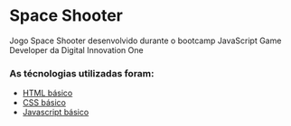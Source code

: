 # Space Shooter

Jogo Space Shooter desenvolvido durante o bootcamp JavaScript Game Developer da Digital Innovation One

### As técnologias utilizadas foram:

* [HTML básico](https://www.w3schools.com/html/)
* [CSS básico](https://developer.mozilla.org/pt-BR/docs/Web/CSS)
* [Javascript básico](https://developer.mozilla.org/pt-BR/docs/Web/JavaScript)



